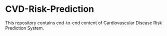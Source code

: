 # CVD-Risk-Prediction
This repository contains end-to-end content of Cardiovascular Disease Risk Prediction System.
